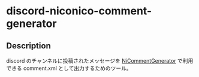 # discord-niconico-comment-generator

## Description

discord のチャンネルに投稿されたメッセージを [NiCommentGenerator](https://github.com/totoraj930/NiCommentGenerator) で利用できる comment.xml として出力するためのツール。
